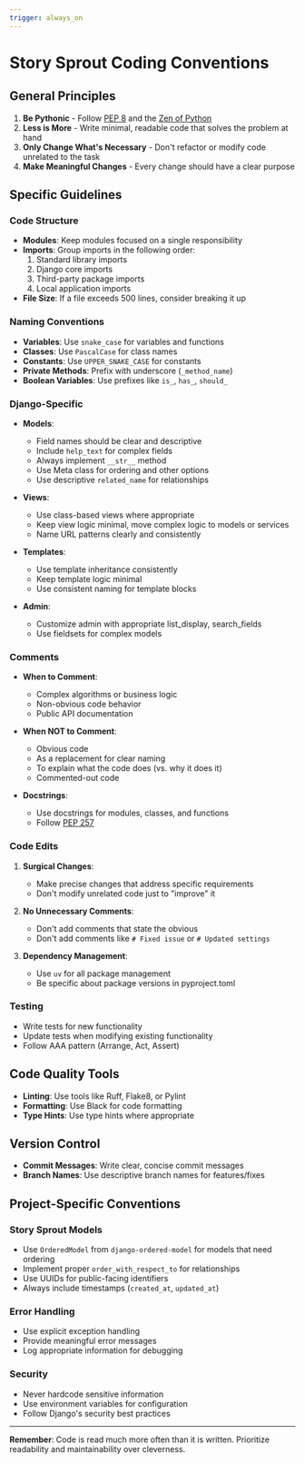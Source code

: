 ```yaml
---
trigger: always_on
---
```


# Story Sprout Coding Conventions

## General Principles

1. **Be Pythonic** - Follow [PEP 8](https://pep8.org/) and the [Zen of Python](https://peps.python.org/pep-0020/)
2. **Less is More** - Write minimal, readable code that solves the problem at hand
3. **Only Change What's Necessary** - Don't refactor or modify code unrelated to the task
4. **Make Meaningful Changes** - Every change should have a clear purpose

## Specific Guidelines

### Code Structure

- **Modules**: Keep modules focused on a single responsibility
- **Imports**: Group imports in the following order:
  1. Standard library imports
  2. Django core imports
  3. Third-party package imports
  4. Local application imports
- **File Size**: If a file exceeds 500 lines, consider breaking it up

### Naming Conventions

- **Variables**: Use `snake_case` for variables and functions
- **Classes**: Use `PascalCase` for class names
- **Constants**: Use `UPPER_SNAKE_CASE` for constants
- **Private Methods**: Prefix with underscore (`_method_name`)
- **Boolean Variables**: Use prefixes like `is_`, `has_`, `should_` 

### Django-Specific

- **Models**:
  - Field names should be clear and descriptive
  - Include `help_text` for complex fields
  - Always implement `__str__` method
  - Use Meta class for ordering and other options
  - Use descriptive `related_name` for relationships

- **Views**:
  - Use class-based views where appropriate
  - Keep view logic minimal, move complex logic to models or services
  - Name URL patterns clearly and consistently

- **Templates**:
  - Use template inheritance consistently
  - Keep template logic minimal
  - Use consistent naming for template blocks

- **Admin**:
  - Customize admin with appropriate list_display, search_fields
  - Use fieldsets for complex models

### Comments

- **When to Comment**:
  - Complex algorithms or business logic
  - Non-obvious code behavior
  - Public API documentation

- **When NOT to Comment**:
  - Obvious code
  - As a replacement for clear naming
  - To explain what the code does (vs. why it does it)
  - Commented-out code

- **Docstrings**:
  - Use docstrings for modules, classes, and functions
  - Follow [PEP 257](https://peps.python.org/pep-0257/)

### Code Edits

1. **Surgical Changes**:
   - Make precise changes that address specific requirements
   - Don't modify unrelated code just to "improve" it
   
2. **No Unnecessary Comments**:
   - Don't add comments that state the obvious
   - Don't add comments like `# Fixed issue` or `# Updated settings`

3. **Dependency Management**:
   - Use `uv` for all package management
   - Be specific about package versions in pyproject.toml

### Testing

- Write tests for new functionality
- Update tests when modifying existing functionality
- Follow AAA pattern (Arrange, Act, Assert)

## Code Quality Tools

- **Linting**: Use tools like Ruff, Flake8, or Pylint
- **Formatting**: Use Black for code formatting
- **Type Hints**: Use type hints where appropriate

## Version Control

- **Commit Messages**: Write clear, concise commit messages
- **Branch Names**: Use descriptive branch names for features/fixes

## Project-Specific Conventions

### Story Sprout Models

- Use `OrderedModel` from `django-ordered-model` for models that need ordering
- Implement proper `order_with_respect_to` for relationships
- Use UUIDs for public-facing identifiers
- Always include timestamps (`created_at`, `updated_at`)

### Error Handling

- Use explicit exception handling
- Provide meaningful error messages
- Log appropriate information for debugging

### Security

- Never hardcode sensitive information
- Use environment variables for configuration
- Follow Django's security best practices

---

**Remember**: Code is read much more often than it is written. Prioritize readability and maintainability over cleverness.